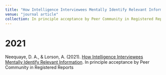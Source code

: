 ```yaml
---
title: "How Intelligence Interviewees Mentally Identify Relevant Information"
venue: "journal article"
collection: In principle acceptance by Peer Community in Registered Reports
---
```


2021
===
Neequaye, D. A., & Lorson, A. (2021). [How Intelligence Interviewees Mentally Identify Relevant Information](https://psyarxiv.com/bpdn2/). In principle acceptance by Peer Community in Registered Reports
